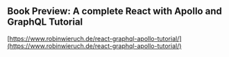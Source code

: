 ## Book Preview: A complete React with Apollo and GraphQL Tutorial
  
  [https://www.robinwieruch.de/react-graphql-apollo-tutorial/](https://www.robinwieruch.de/react-graphql-apollo-tutorial/)